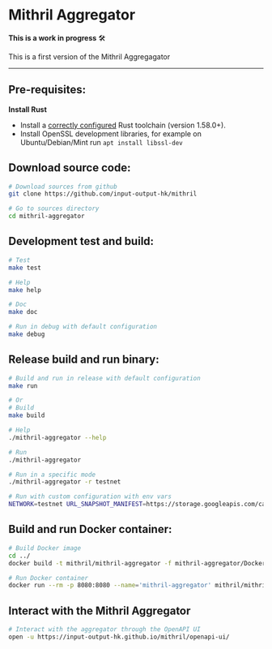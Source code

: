 # Mithril Aggregator

**This is a work in progress** :hammer_and_wrench:

This is a first version of the Mithril Aggregagator

---
## Pre-requisites:

**Install Rust**

- Install a [correctly configured](https://www.rust-lang.org/learn/get-started) Rust toolchain (version 1.58.0+).
- Install OpenSSL development libraries, for example on Ubuntu/Debian/Mint run `apt install libssl-dev`

## Download source code:
```bash
# Download sources from github
git clone https://github.com/input-output-hk/mithril

# Go to sources directory
cd mithril-aggregator
```

## Development test and build:
```bash
# Test
make test

# Help
make help

# Doc
make doc

# Run in debug with default configuration
make debug
```

## Release build and run binary:
```bash
# Build and run in release with default configuration
make run

# Or
# Build
make build

# Help
./mithril-aggregator --help

# Run
./mithril-aggregator

# Run in a specific mode
./mithril-aggregator -r testnet

# Run with custom configuration with env vars
NETWORK=testnet URL_SNAPSHOT_MANIFEST=https://storage.googleapis.com/cardano-testnet/snapshots.json ./mithril-aggregator
```

## Build and run Docker container:

```bash
# Build Docker image
cd ../
docker build -t mithril/mithril-aggregator -f mithril-aggregator/Dockerfile .

# Run Docker container
docker run --rm -p 8080:8080 --name='mithril-aggregator' mithril/mithril-aggregator
```

## Interact with the Mithril Aggregator
```bash
# Interact with the aggregator through the OpenAPI UI
open -u https://input-output-hk.github.io/mithril/openapi-ui/
```
